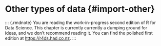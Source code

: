 # Other types of data {#import-other}

::: {.rmdnote}
You are reading the work-in-progress second edition of R for Data Science. This chapter is currently currently a dumping ground for ideas, and we don't recommend reading it. You can find the polished first edition at <https://r4ds.had.co.nz>.
:::

<!--# TO DO: Write chapter. -->
